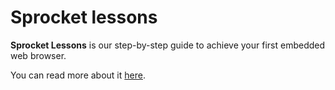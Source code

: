 Sprocket lessons
========
**Sprocket Lessons** is our step-by-step guide to achieve your first embedded web browser.

You can read more about it [here](http://browser.sed.hu/blog/20151209/web-sprockets-create-your-embedded-browser-24-hours).
